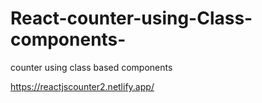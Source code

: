# React-counter-using-Class-components-
counter using class based components



https://reactjscounter2.netlify.app/
